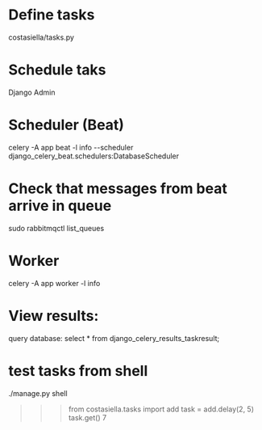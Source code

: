 # Define tasks
costasiella/tasks.py

# Schedule taks
Django Admin

# Scheduler (Beat)
celery -A app beat -l info --scheduler django_celery_beat.schedulers:DatabaseScheduler

# Check that messages from beat arrive in queue
sudo rabbitmqctl list_queues

# Worker
celery -A app worker -l info

# View results:
query database:
select * from django_celery_results_taskresult;



# test tasks from shell
./manage.py shell
>>> from costasiella.tasks import add
>>> task = add.delay(2, 5)
>>> task.get()
7
